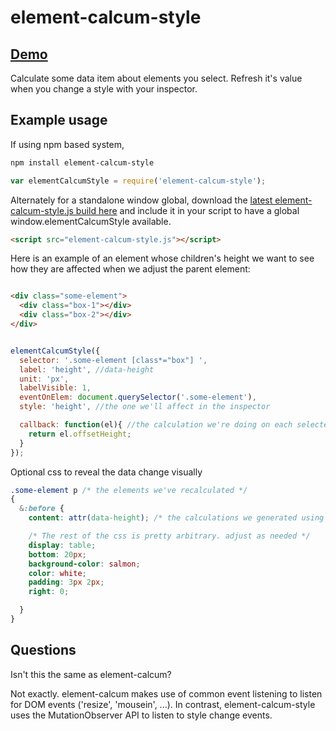 # element-calcum-style

## [Demo](https://yuvilio.github.io/element-calcum-style)

Calculate some data item about elements you select. Refresh it's value when you change a style with your inspector.

## Example usage

If using npm based system,

```bash
npm install element-calcum-style
```

```js
var elementCalcumStyle = require('element-calcum-style');
```


Alternately for a standalone window global, download the [latest element-calcum-style.js build here](http://yuvilio.github.io/element-calcum-style/build/element-calcum-style.js) and include it in  your script to have a global window.elementCalcumStyle available.

```html
<script src="element-calcum-style.js"></script>

```

Here is an example of an element whose children's height we want to see how they are affected when we adjust the parent element:

```html

<div class="some-element">
  <div class="box-1"></div>
  <div class="box-2"></div>
</div>
```

```js

elementCalcumStyle({
  selector: '.some-element [class*="box"] ',
  label: 'height', //data-height
  unit: 'px',
  labelVisible: 1,
  eventOnElem: document.querySelector('.some-element'),
  style: 'height', //the one we'll affect in the inspector

  callback: function(el){ //the calculation we're doing on each selected element
    return el.offsetHeight;
  }
});

```

Optional css to reveal the data change visually

```css
.some-element p /* the elements we've recalculated */
{
  &:before {
    content: attr(data-height); /* the calculations we generated using the label picked (data-[label]) */

    /* The rest of the css is pretty arbitrary. adjust as needed */
    display: table;
    bottom: 20px;
    background-color: salmon;
    color: white;
    padding: 3px 2px;
    right: 0;

  }
}
```

## Questions

Isn't this the same as element-calcum?

Not exactly.  element-calcum makes use of common event listening to listen for DOM events ('resize', 'mousein', ...). In contrast, element-calcum-style uses the MutationObserver API to listen to style change events. 

